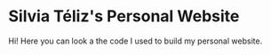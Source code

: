 # Silvia Téliz's Personal Website

Hi! Here you can look a the code I used to build my personal website.